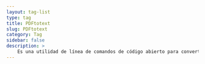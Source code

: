 ```yaml
---
layout: tag-list
type: tag
title: PDFtotext
slug: PDFtotext
category: Tag
sidebar: false
description: >
    Es una utilidad de línea de comandos de código abierto para convertir archivos PDF a archivos de texto sin formato, es decir. extraer datos de texto de archivos encapsulados en PDF..
---
```

